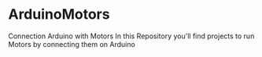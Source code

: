 # ArduinoMotors
Connection Arduino with Motors
In this Repository you'll find projects to run Motors by connecting them on Arduino

